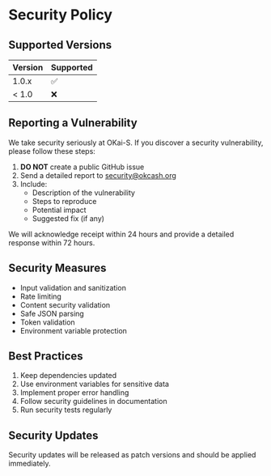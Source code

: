 # Security Policy

## Supported Versions

| Version | Supported          |
| ------- | ------------------ |
| 1.0.x   | :white_check_mark: |
| < 1.0   | :x:                |

## Reporting a Vulnerability

We take security seriously at OKai-S. If you discover a security vulnerability, please follow these steps:

1. **DO NOT** create a public GitHub issue
2. Send a detailed report to [security@okcash.org](mailto:security@okcash.org)
3. Include:
   - Description of the vulnerability
   - Steps to reproduce
   - Potential impact
   - Suggested fix (if any)

We will acknowledge receipt within 24 hours and provide a detailed response within 72 hours.

## Security Measures

- Input validation and sanitization
- Rate limiting
- Content security validation
- Safe JSON parsing
- Token validation
- Environment variable protection

## Best Practices

1. Keep dependencies updated
2. Use environment variables for sensitive data
3. Implement proper error handling
4. Follow security guidelines in documentation
5. Run security tests regularly

## Security Updates

Security updates will be released as patch versions and should be applied immediately.
